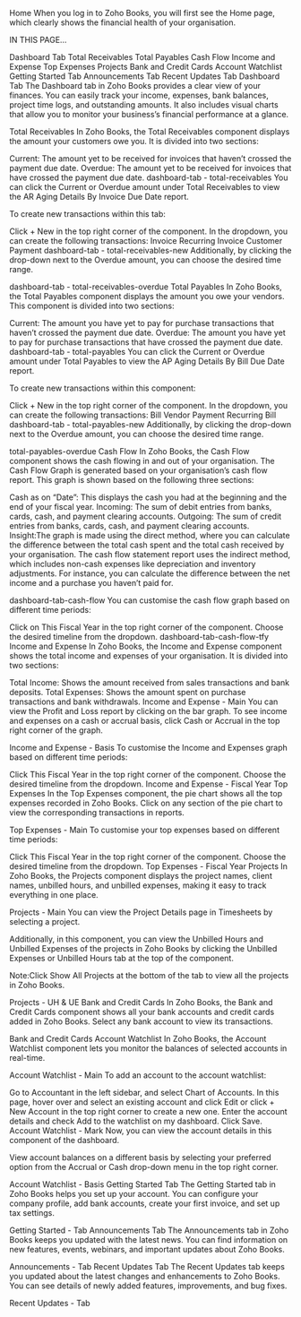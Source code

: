 Home
When you log in to Zoho Books, you will first see the Home page, which clearly shows the financial health of your organisation.

IN THIS PAGE…

Dashboard Tab
Total Receivables
Total Payables
Cash Flow
Income and Expense
Top Expenses
Projects
Bank and Credit Cards
Account Watchlist
Getting Started Tab
Announcements Tab
Recent Updates Tab
Dashboard Tab
The Dashboard tab in Zoho Books provides a clear view of your finances. You can easily track your income, expenses, bank balances, project time logs, and outstanding amounts. It also includes visual charts that allow you to monitor your business’s financial performance at a glance.

Total Receivables
In Zoho Books, the Total Receivables component displays the amount your customers owe you. It is divided into two sections:

Current: The amount yet to be received for invoices that haven’t crossed the payment due date.
Overdue: The amount yet to be received for invoices that have crossed the payment due date.
dashboard-tab - total-receivables
You can click the Current or Overdue amount under Total Receivables to view the AR Aging Details By Invoice Due Date report.

To create new transactions within this tab:

Click + New in the top right corner of the component.
In the dropdown, you can create the following transactions:
Invoice
Recurring Invoice
Customer Payment
dashboard-tab - total-receivables-new
Additionally, by clicking the drop-down next to the Overdue amount, you can choose the desired time range.

dashboard-tab - total-receivables-overdue
Total Payables
In Zoho Books, the Total Payables component displays the amount you owe your vendors. This component is divided into two sections:

Current: The amount you have yet to pay for purchase transactions that haven’t crossed the payment due date.
Overdue: The amount you have yet to pay for purchase transactions that have crossed the payment due date.
dashboard-tab - total-payables
You can click the Current or Overdue amount under Total Payables to view the AP Aging Details By Bill Due Date report.

To create new transactions within this component:

Click + New in the top right corner of the component.
In the dropdown, you can create the following transactions:
Bill
Vendor Payment
Recurring Bill
dashboard-tab - total-payables-new
Additionally, by clicking the drop-down next to the Overdue amount, you can choose the desired time range.

total-payables-overdue
Cash Flow
In Zoho Books, the Cash Flow component shows the cash flowing in and out of your organisation. The Cash Flow Graph is generated based on your organisation’s cash flow report. This graph is shown based on the following three sections:

Cash as on “Date”: This displays the cash you had at the beginning and the end of your fiscal year.
Incoming: The sum of debit entries from banks, cards, cash, and payment clearing accounts.
Outgoing: The sum of credit entries from banks, cards, cash, and payment clearing accounts.
Insight:The graph is made using the direct method, where you can calculate the difference between the total cash spent and the total cash received by your organisation. The cash flow statement report uses the indirect method, which includes non-cash expenses like depreciation and inventory adjustments. For instance, you can calculate the difference between the net income and a purchase you haven’t paid for.

dashboard-tab-cash-flow
You can customise the cash flow graph based on different time periods:

Click on This Fiscal Year in the top right corner of the component.
Choose the desired timeline from the dropdown.
dashboard-tab-cash-flow-tfy
Income and Expense
In Zoho Books, the Income and Expense component shows the total income and expenses of your organisation. It is divided into two sections:

Total Income: Shows the amount received from sales transactions and bank deposits.
Total Expenses: Shows the amount spent on purchase transactions and bank withdrawals.
Income and Expense - Main
You can view the Profit and Loss report by clicking on the bar graph. To see income and expenses on a cash or accrual basis, click Cash or Accrual in the top right corner of the graph.

Income and Expense - Basis
To customise the Income and Expenses graph based on different time periods:

Click This Fiscal Year in the top right corner of the component.
Choose the desired timeline from the dropdown.
Income and Expense - Fiscal Year
Top Expenses
In the Top Expenses component, the pie chart shows all the top expenses recorded in Zoho Books. Click on any section of the pie chart to view the corresponding transactions in reports.

Top Expenses - Main
To customise your top expenses based on different time periods:

Click This Fiscal Year in the top right corner of the component.
Choose the desired timeline from the dropdown.
Top Expenses - Fiscal Year
Projects
In Zoho Books, the Projects component displays the project names, client names, unbilled hours, and unbilled expenses, making it easy to track everything in one place.

Projects - Main
You can view the Project Details page in Timesheets by selecting a project.

Additionally, in this component, you can view the Unbilled Hours and Unbilled Expenses of the projects in Zoho Books by clicking the Unbilled Expenses or Unbilled Hours tab at the top of the component.

Note:Click Show All Projects at the bottom of the tab to view all the projects in Zoho Books.

Projects - UH & UE
Bank and Credit Cards
In Zoho Books, the Bank and Credit Cards component shows all your bank accounts and credit cards added in Zoho Books. Select any bank account to view its transactions.

Bank and Credit Cards
Account Watchlist
In Zoho Books, the Account Watchlist component lets you monitor the balances of selected accounts in real-time.

Account Watchlist - Main
To add an account to the account watchlist:

Go to Accountant in the left sidebar, and select Chart of Accounts.
In this page, hover over and select an existing account and click Edit or click + New Account in the top right corner to create a new one.
Enter the account details and check Add to the watchlist on my dashboard.
Click Save.
Account Watchlist - Mark
Now, you can view the account details in this component of the dashboard.

View account balances on a different basis by selecting your preferred option from the Accrual or Cash drop-down menu in the top right corner.

Account Watchlist - Basis
Getting Started Tab
The Getting Started tab in Zoho Books helps you set up your account. You can configure your company profile, add bank accounts, create your first invoice, and set up tax settings.

Getting Started - Tab
Announcements Tab
The Announcements tab in Zoho Books keeps you updated with the latest news. You can find information on new features, events, webinars, and important updates about Zoho Books.

Announcements - Tab
Recent Updates Tab
The Recent Updates tab keeps you updated about the latest changes and enhancements to Zoho Books. You can see details of newly added features, improvements, and bug fixes.

Recent Updates - Tab
